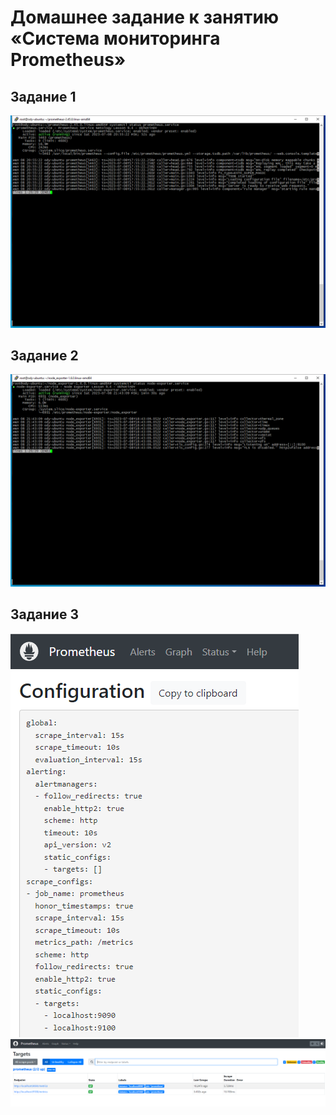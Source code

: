 # Домашнее задание к занятию «Система мониторинга Prometheus»
## Задание 1
![screenshot](https://github.com/OhotinDY/hw-04/blob/main/1.png)
## Задание 2
![screenshot](https://github.com/OhotinDY/hw-04/blob/main/2.png)
## Задание 3
![screenshot](https://github.com/OhotinDY/hw-04/blob/main/3.png)
![screenshot](https://github.com/OhotinDY/hw-04/blob/main/4.png)
